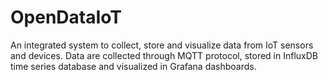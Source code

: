 # OpenDataIoT
An integrated system to collect, store and visualize data from IoT sensors and devices. Data are collected through MQTT protocol, stored in InfluxDB time series database and visualized in Grafana dashboards.
